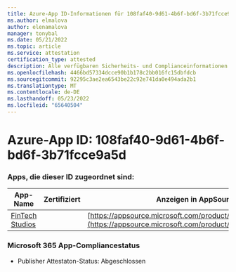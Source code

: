 ```yaml
---
title: Azure-App ID-Informationen für 108faf40-9d61-4b6f-bd6f-3b71fcce9a5d
ms.author: elmalova
author: elenamalova
manager: tonybal
ms.date: 05/21/2022
ms.topic: article
ms.service: attestation
certification_type: attested
description: Alle verfügbaren Sicherheits- und Complianceinformationen für 108faf40-9d61-4b6f-bd6f-3b71fcce9a5d.
ms.openlocfilehash: 4466bd57334dcce90b1b178c2bb016fc15dbfdcb
ms.sourcegitcommit: 92295c3ae2ea6543be22c92e741da0e494ada2b1
ms.translationtype: MT
ms.contentlocale: de-DE
ms.lasthandoff: 05/23/2022
ms.locfileid: "65640504"
---
```

# <a name="azure-app-id-108faf40-9d61-4b6f-bd6f-3b71fcce9a5d"></a>Azure-App ID: 108faf40-9d61-4b6f-bd6f-3b71fcce9a5d


### <a name="apps-associated-with-this-id"></a>Apps, die dieser ID zugeordnet sind:
| **App-Name** | **Zertifiziert** | **Anzeigen in AppSource** |
|--------------|---------------|-----------------------|
| [FinTech Studios](../forward/WA200003969.md) |  | [https://appsource.microsoft.com/product/office/WA200003969](https://appsource.microsoft.com/product/office/WA200003969) |

### <a name="microsoft-365-app-compliance-status"></a>Microsoft 365 App-Compliancestatus
- Publisher Attestaton-Status: Abgeschlossen
